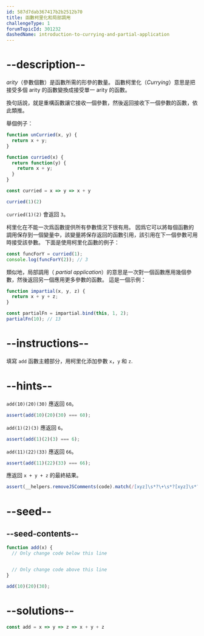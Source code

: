 ```yaml
---
id: 587d7dab367417b2b2512b70
title: 函數柯里化和局部調用
challengeType: 1
forumTopicId: 301232
dashedName: introduction-to-currying-and-partial-application
---
```


# --description--

<dfn>arity</dfn>（參數個數）是函數所需的形參的數量。 函數柯里化（<dfn>Currying</dfn>）意思是把接受多個 arity 的函數變換成接受單一 arity 的函數。

換句話說，就是重構函數讓它接收一個參數，然後返回接收下一個參數的函數，依此類推。

舉個例子：

```js
function unCurried(x, y) {
  return x + y;
}

function curried(x) {
  return function(y) {
    return x + y;
  }
}

const curried = x => y => x + y

curried(1)(2)
```

`curried(1)(2)` 會返回 `3`。

柯里化在不能一次爲函數提供所有參數情況下很有用。 因爲它可以將每個函數的調用保存到一個變量中，該變量將保存返回的函數引用，該引用在下一個參數可用時接受該參數。 下面是使用柯里化函數的例子：

```js
const funcForY = curried(1);
console.log(funcForY(2)); // 3
```

類似地，局部調用（ <dfn>partial application</dfn>）的意思是一次對一個函數應用幾個參數，然後返回另一個應用更多參數的函數。 這是一個示例：

```js
function impartial(x, y, z) {
  return x + y + z;
}

const partialFn = impartial.bind(this, 1, 2);
partialFn(10); // 13
```

# --instructions--

填寫 `add` 函數主體部分，用柯里化添加參數 `x`，`y` 和 `z`.

# --hints--

`add(10)(20)(30)` 應返回 `60`。

```js
assert(add(10)(20)(30) === 60);
```

`add(1)(2)(3)` 應返回 `6`。

```js
assert(add(1)(2)(3) === 6);
```

`add(11)(22)(33)` 應返回 `66`。

```js
assert(add(11)(22)(33) === 66);
```

應返回 `x + y + z` 的最終結果。

```js
assert(__helpers.removeJSComments(code).match(/[xyz]\s*?\+\s*?[xyz]\s*?\+\s*?[xyz]/g));
```

# --seed--

## --seed-contents--

```js
function add(x) {
  // Only change code below this line


  // Only change code above this line
}

add(10)(20)(30);
```

# --solutions--

```js
const add = x => y => z => x + y + z
```

